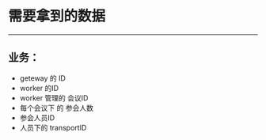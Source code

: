 # 需要拿到的数据
---
## 业务：
* geteway 的 ID
* worker 的ID
* worker 管理的 会议ID
* 每个会议下 的 参会人数
* 参会人员ID
* 人员下的 transportID 
